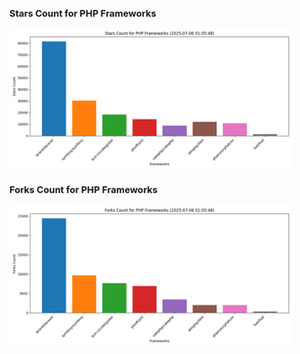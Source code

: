 ### Stars Count for PHP Frameworks

![Stars Chart](./archive/charts/20250706010548_stars_count.png)

### Forks Count for PHP Frameworks

![Forks Chart](./archive/charts/20250706010548_forks_count.png)

